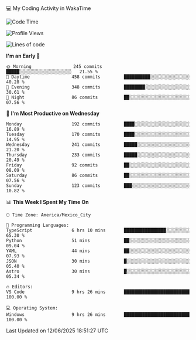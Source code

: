 💻 My Coding Activity in WakaTime
<!--START_SECTION:waka-->
![Code Time](http://img.shields.io/badge/Code%20Time-495%20hrs%2036%20mins-blue)

![Profile Views](http://img.shields.io/badge/Profile%20Views-0-blue)

![Lines of code](https://img.shields.io/badge/From%20Hello%20World%20I%27ve%20Written-2.2%20million%20lines%20of%20code-blue)

**I'm an Early 🐤** 

```text
🌞 Morning                245 commits         █████░░░░░░░░░░░░░░░░░░░░   21.55 % 
🌆 Daytime                458 commits         ██████████░░░░░░░░░░░░░░░   40.28 % 
🌃 Evening                348 commits         ████████░░░░░░░░░░░░░░░░░   30.61 % 
🌙 Night                  86 commits          ██░░░░░░░░░░░░░░░░░░░░░░░   07.56 % 
```
📅 **I'm Most Productive on Wednesday** 

```text
Monday                   192 commits         ████░░░░░░░░░░░░░░░░░░░░░   16.89 % 
Tuesday                  170 commits         ████░░░░░░░░░░░░░░░░░░░░░   14.95 % 
Wednesday                241 commits         █████░░░░░░░░░░░░░░░░░░░░   21.20 % 
Thursday                 233 commits         █████░░░░░░░░░░░░░░░░░░░░   20.49 % 
Friday                   92 commits          ██░░░░░░░░░░░░░░░░░░░░░░░   08.09 % 
Saturday                 86 commits          ██░░░░░░░░░░░░░░░░░░░░░░░   07.56 % 
Sunday                   123 commits         ███░░░░░░░░░░░░░░░░░░░░░░   10.82 % 
```


📊 **This Week I Spent My Time On** 

```text
🕑︎ Time Zone: America/Mexico_City

💬 Programming Languages: 
TypeScript               6 hrs 10 mins       ████████████████░░░░░░░░░   65.30 % 
Python                   51 mins             ██░░░░░░░░░░░░░░░░░░░░░░░   09.04 % 
YAML                     44 mins             ██░░░░░░░░░░░░░░░░░░░░░░░   07.93 % 
JSON                     30 mins             █░░░░░░░░░░░░░░░░░░░░░░░░   05.40 % 
Astro                    30 mins             █░░░░░░░░░░░░░░░░░░░░░░░░   05.34 % 

🔥 Editors: 
VS Code                  9 hrs 26 mins       █████████████████████████   100.00 % 

💻 Operating System: 
Windows                  9 hrs 26 mins       █████████████████████████   100.00 % 
```


 Last Updated on 12/06/2025 18:51:27 UTC
<!--END_SECTION:waka-->
